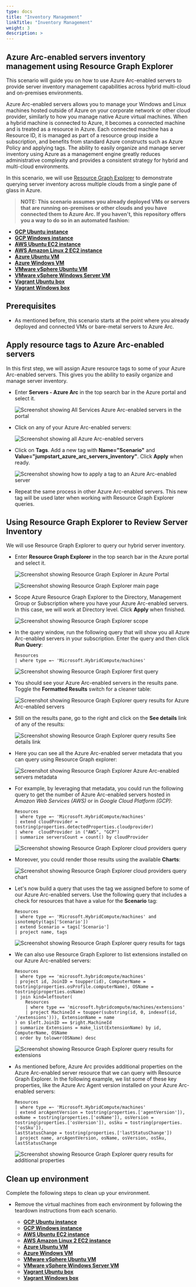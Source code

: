 ```yaml
---
type: docs
title: "Inventory Management"
linkTitle: "Inventory Management"
weight: 3
description: >
---
```


## Azure Arc-enabled servers inventory management using Resource Graph Explorer

This scenario will guide you on how to use Azure Arc-enabled servers to provide server inventory management capabilities across hybrid multi-cloud and on-premises environments.

Azure Arc-enabled servers allows you to manage your Windows and Linux machines hosted outside of Azure on your corporate network or other cloud provider, similarly to how you manage native Azure virtual machines. When a hybrid machine is connected to Azure, it becomes a connected machine and is treated as a resource in Azure. Each connected machine has a Resource ID, it is managed as part of a resource group inside a subscription, and benefits from standard Azure constructs such as Azure Policy and applying tags. The ability to easily organize and manage server inventory using Azure as a management engine greatly reduces administrative complexity and provides a consistent strategy for hybrid and multi-cloud environments.

In this scenario, we will use [Resource Graph Explorer](https://docs.microsoft.com/azure/governance/resource-graph/overview) to demonstrate querying server inventory across multiple clouds from a single pane of glass in Azure.

> **NOTE: This scenario assumes you already deployed VMs or servers that are running on-premises or other clouds and you have connected them to Azure Arc. If you haven't, this repository offers you a way to do so in an automated fashion:**

- **[GCP Ubuntu instance](https://azurearcjumpstart.io/azure_arc_jumpstart/azure_arc_servers/gcp/gcp_terraform_ubuntu/)**
- **[GCP Windows instance](https://azurearcjumpstart.io/azure_arc_jumpstart/azure_arc_servers/gcp/gcp_terraform_windows/)**
- **[AWS Ubuntu EC2 instance](https://azurearcjumpstart.io/azure_arc_jumpstart/azure_arc_servers/aws/aws_terraform_ubuntu/)**
- **[AWS Amazon Linux 2 EC2 instance](https://azurearcjumpstart.io/azure_arc_jumpstart/azure_arc_servers/aws/aws_terraform_al2/)**
- **[Azure Ubuntu VM](https://azurearcjumpstart.io/azure_arc_jumpstart/azure_arc_servers/azure/azure_arm_template_linux/)**
- **[Azure Windows VM](https://azurearcjumpstart.io/azure_arc_jumpstart/azure_arc_servers/azure/azure_arm_template_win/)**
- **[VMware vSphere Ubuntu VM](https://azurearcjumpstart.io/azure_arc_jumpstart/azure_arc_servers/vmware/vmware_terraform_ubuntu/)**
- **[VMware vSphere Windows Server VM](https://azurearcjumpstart.io/azure_arc_jumpstart/azure_arc_servers/vmware/vmware_terraform_winsrv/)**
- **[Vagrant Ubuntu box](https://azurearcjumpstart.io/azure_arc_jumpstart/azure_arc_servers/vagrant/local_vagrant_ubuntu/)**
- **[Vagrant Windows box](https://azurearcjumpstart.io/azure_arc_jumpstart/azure_arc_servers/vagrant/local_vagrant_windows/)**

## Prerequisites

- As mentioned before, this scenario starts at the point where you already deployed and connected VMs or bare-metal servers to Azure Arc.

## Apply resource tags to Azure Arc-enabled servers

In this first step, we will assign Azure resource tags to some of your Azure Arc-enabled servers. This gives you the ability to easily organize and manage server inventory.

- Enter **Servers - Azure Arc** in the top search bar in the Azure portal and select it.

  ![Screenshot showing All Services Azure Arc-enabled servers in the portal](./1.png)

- Click on any of your Azure Arc-enabled servers:

  ![Screenshot showing all Azure Arc-enabled servers](./2.png)

- Click on **Tags**. Add a new tag with **Name="Scenario"** and **Value="jumpstart_azure_arc_servers_inventory"**. Click **Apply** when ready.

  ![Screenshot showing how to apply a tag to an Azure Arc-enabled server](./3.png)

- Repeat the same process in other Azure Arc-enabled servers. This new tag will be used later when working with Resource Graph Explorer queries.

## Using Resource Graph Explorer to Review Server Inventory

We will use Resource Graph Explorer to query our hybrid server inventory.

- Enter **Resource Graph Explorer** in the top search bar in the Azure portal and select it.

  ![Screenshot showing Resource Graph Explorer in Azure Portal](./4.png)

  ![Screenshot showing Resource Graph Explorer main page](./5.png)

- Scope Azure Resource Graph Explorer to the Directory, Management Group or Subscription where you have your Azure Arc-enabled servers. In this case, we will work at Directory level. Click **Apply** when finished.

  ![Screenshot showing Resource Graph Explorer scope](./6.png)

- In the query window, run the following query that will show you all Azure Arc-enabled servers in your subscription. Enter the query and then click **Run Query**:

  ```shell
  Resources
  | where type =~ 'Microsoft.HybridCompute/machines'
  ```

  ![Screenshot showing Resource Graph Explorer first query](./7.png)

- You should see your Azure Arc-enabled servers in the results pane. Toggle the **Formatted Results** switch for a cleaner table:

  ![Screenshot showing Resource Graph Explorer query results for Azure Arc-enabled servers](./8.png)

- Still on the results pane, go to the right and click on the **See details** link of any of the results:

  ![Screenshot showing Resource Graph Explorer query results See details link](./9.png)

- Here you can see all the Azure Arc-enabled server metadata that you can query using Resource Graph explorer:

  ![Screenshot showing Resource Graph Explorer Azure Arc-enabled servers metadata](./10.png)

- For example, by leveraging that metadata, you could run the following query to get the number of Azure Arc-enabled servers hosted in _Amazon Web Services (AWS)_ or in _Google Cloud Platform (GCP)_:

  ```shell
  Resources
  | where type =~ 'Microsoft.HybridCompute/machines'
  | extend cloudProvider = tostring(properties.detectedProperties.cloudprovider)
  | where  cloudProvider in ("AWS", "GCP")
  | summarize serversCount = count() by cloudProvider
  ```

  ![Screenshot showing Resource Graph Explorer cloud providers query](./11.png)

- Moreover, you could render those results using the available **Charts**:

  ![Screenshot showing Resource Graph Explorer cloud providers query chart](./12.png)

- Let's now build a query that uses the tag we assigned before to some of our Azure Arc-enabled servers. Use the following query that includes a check for resources that have a value for the **Scenario** tag:

  ```shell
  Resources
  | where type =~ 'Microsoft.HybridCompute/machines' and isnotempty(tags['Scenario'])
  | extend Scenario = tags['Scenario']
  | project name, tags
  ```

  ![Screenshot showing Resource Graph Explorer query results for tags](./13.png)

- We can also use Resource Graph Explorer to list extensions installed on our Azure Arc-enabled servers:

  ```shell
  Resources
  | where type == 'microsoft.hybridcompute/machines'
  | project id, JoinID = toupper(id), ComputerName = tostring(properties.osProfile.computerName), OSName = tostring(properties.osName)
  | join kind=leftouter(
      Resources
      | where type == 'microsoft.hybridcompute/machines/extensions'
      | project MachineId = toupper(substring(id, 0, indexof(id, '/extensions'))), ExtensionName = name
  ) on $left.JoinID == $right.MachineId
  | summarize Extensions = make_list(ExtensionName) by id, ComputerName, OSName
  | order by tolower(OSName) desc
  ```

  ![Screenshot showing Resource Graph Explorer query results for extensions](./14.png)

- As mentioned before, Azure Arc provides additional properties on the Azure Arc-enabled server resource that we can query with Resource Graph Explorer. In the following example, we list some of these key properties, like the Azure Arc Agent version installed on your Azure Arc-enabled servers:

  ```shell
  Resources
  | where type =~ 'Microsoft.HybridCompute/machines'
  | extend arcAgentVersion = tostring(properties.['agentVersion']), osName = tostring(properties.['osName']), osVersion = tostring(properties.['osVersion']), osSku = tostring(properties.['osSku']),
  lastStatusChange = tostring(properties.['lastStatusChange'])
  | project name, arcAgentVersion, osName, osVersion, osSku, lastStatusChange
  ```

  ![Screenshot showing Resource Graph Explorer query results for additional properties](./15.png)

## Clean up environment

Complete the following steps to clean up your environment.

- Remove the virtual machines from each environment by following the teardown instructions from each scenario.

  - **[GCP Ubuntu instance](https://azurearcjumpstart.io/azure_arc_jumpstart/azure_arc_servers/gcp/gcp_terraform_ubuntu/)**
  - **[GCP Windows instance](https://azurearcjumpstart.io/azure_arc_jumpstart/azure_arc_servers/gcp/gcp_terraform_windows/)**
  - **[AWS Ubuntu EC2 instance](https://azurearcjumpstart.io/azure_arc_jumpstart/azure_arc_servers/aws/aws_terraform_ubuntu/)**
  - **[AWS Amazon Linux 2 EC2 instance](https://azurearcjumpstart.io/azure_arc_jumpstart/azure_arc_servers/aws/aws_terraform_al2/)**
  - **[Azure Ubuntu VM](https://azurearcjumpstart.io/azure_arc_jumpstart/azure_arc_servers/azure/azure_arm_template_linux/)**
  - **[Azure Windows VM](https://azurearcjumpstart.io/azure_arc_jumpstart/azure_arc_servers/azure/azure_arm_template_win/)**
  - **[VMware vSphere Ubuntu VM](https://azurearcjumpstart.io/azure_arc_jumpstart/azure_arc_servers/vmware/vmware_terraform_ubuntu/)**
  - **[VMware vSphere Windows Server VM](https://azurearcjumpstart.io/azure_arc_jumpstart/azure_arc_servers/vmware/vmware_terraform_winsrv/)**
  - **[Vagrant Ubuntu box](https://azurearcjumpstart.io/azure_arc_jumpstart/azure_arc_servers/vagrant/local_vagrant_ubuntu/)**
  - **[Vagrant Windows box](https://azurearcjumpstart.io/azure_arc_jumpstart/azure_arc_servers/vagrant/local_vagrant_windows/)**
